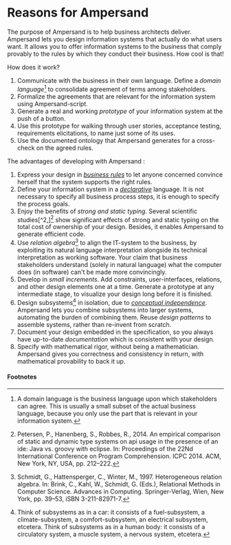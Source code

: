 # Reasons for Ampersand

The purpose of Ampersand is to help business architects deliver. Ampersand lets you design information systems that actually do what users want. It allows you to offer information systems to the business that comply provably to the rules by which they conduct their business.  How cool is that!

How does it work?

1. Communicate with the business in their own language. Define a _domain language_[^1] to consolidate agreement of terms among stakeholders. 
2. Formalize the agreements that are relevant for the information system using Ampersand-script.  
3. Generate a real and working _prototype_ of your information system at the push of a button. 
4. Use this prototype for walking through user stories, acceptance testing, requirements elicitations, to name just some of its uses.
5. Use the documented ontology that Ampersand generates for a cross-check on the agreed rules.

The advantages of developing with Ampersand :

1. Express your design in [_business rules_](http://www.businessrulesgroup.org/brmanifesto/BRManifesto.pdf) to let anyone concerned convince herself that the system supports the right rules.
2. Define your information system in a [_declarative_](/conceptual/why-declarative.md "Why Declarative?") language. It is not necessary to specify all business process steps, it is enough to specify the process goals.
3. Enjoy the benefits of _strong and static typing_. Several scientific studies[^2,][^3] show significant effects of strong and static typing on the total cost of ownership of your design. Besides, it enables Ampersand to generate efficient code.  
4. Use _relation algebra_[^4] to align the IT-system to the business, by exploiting its natural language interpretation alongside its technical interpretation as working software. Your claim that business stakeholders understand \(solely in natural language\) what the computer does \(in software\) can't be made more convincingly.
5. Develop in _small increments_. Add constraints, user-interfaces, relations, and other design elements one at a time. Generate a prototype at any intermediate stage, to visualize your design long before it is finished.  
6. Design subsystems[^5] in isolation, due to [_conceptual independence_](http://dl.acm.org/citation.cfm?id=2946158.2946405). Ampersand lets you combine subsystems into larger systems, automating the burden of combining them.  Reuse _design patterns_ to assemble systems, rather than re-invent from scratch. 
7. Document your design embedded in the specification, so you always have up-to-date _documentation_ which is consistent with your design.
8. Specify with mathematical rigor, without being a mathematician. Ampersand gives you correctness and consistency in return, with mathematical provability to back it up.

#### Footnotes

[^1]: A domain language is the business language upon which stakeholders can agree. This is usually a small subset of the actual business language, because you only use the part that is relevant in your information system.

[^2]: Hanenberg, S., Kleinschmager, S., Robbes, R., Tanter, E., Stefik, A., 2014. An empirical study on the impact of static typing on software maintainability. Empirical Software Engineering 19 \(5\), 1335–1382.

[^3]: Petersen, P., Hanenberg, S., Robbes, R., 2014. An empirical comparison of static and dynamic type systems on api usage in the presence of an ide: Java vs. groovy with eclipse. In: Proceedings of the 22Nd International Conference on Program Comprehension. ICPC 2014. ACM, New York, NY, USA, pp. 212–222.

[^4]: Schmidt, G., Hattensperger, C., Winter, M., 1997. Heterogeneous relation algebra. In: Brink, C., Kahl, W., Schmidt, G. \(Eds.\), Relational Methods in Computer Science. Advances in Computing. Springer-Verlag, Wien, New York, pp. 39–53, iSBN 3-211-82971-7.

[^5]: Think of subsystems as in a car: it consists of a fuel-subsystem, a climate-subsystem, a comfort-subsystem, an electrical subsystem, etcetera. Think of subsystems as in a human body: it consists of a circulatory system, a muscle system, a nervous system, etcetera.

